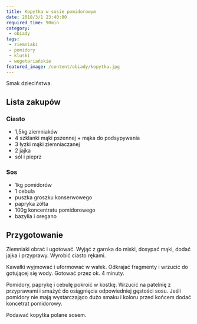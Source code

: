 ```yaml
---
title: Kopytka w sosie pomidorowym
date: 2018/3/1 23:40:00
required_time: 90min
category: 
 - obiady
tags:
 - ziemniaki
 - pomidory
 - kluski
 - wegetariańskie
featured_image: /content/obiady/kopytka.jpg
---
```


Smak dzieciństwa.

<!-- more --> 

## Lista zakupów

### Ciasto
 - 1,5kg ziemniaków
 - 4 szklanki mąki pszennej + mąka do podsypywania
 - 3 łyzki mąki ziemniaczanej
 - 2 jajka
 - sól i pieprz
 
### Sos
 - 1kg pomidorów
 - 1 cebula
 - puszka groszku konserwowego
 - papryka zółta
 - 100g koncentratu pomidorowego
 - bazylia i oregano


## Przygotowanie

Ziemniaki obrać i ugotować. Wyjąć z garnka do miski, dosypać mąki, dodać jajka i przyprawy.
Wyrobić ciasto rękami. 

Kawałki wyjmować i uformować w wałek. Odkrajać fragmenty i wrzucić do gotującej się wody.
Gotować przez ok. 4 minuty.

Pomidory, paprykę i cebulę pokroić w kostkę. Wrzucić na patelnię z przyprawami i smażyć do osiągnięcia 
odpowiedniej gęstości sosu. Jeśli pomidory nie mają wystarczająco dużo smaku i koloru przed końcem
dodać koncetrat pomidorowy.

Podawać kopytka polane sosem.
